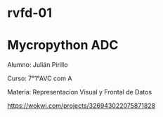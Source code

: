 # rvfd-01
# Mycropython ADC


Alumno: Julián Pirillo

Curso: 7°1°AVC com A

Materia: Representacion Visual y Frontal de Datos

https://wokwi.com/projects/326943022075871828

